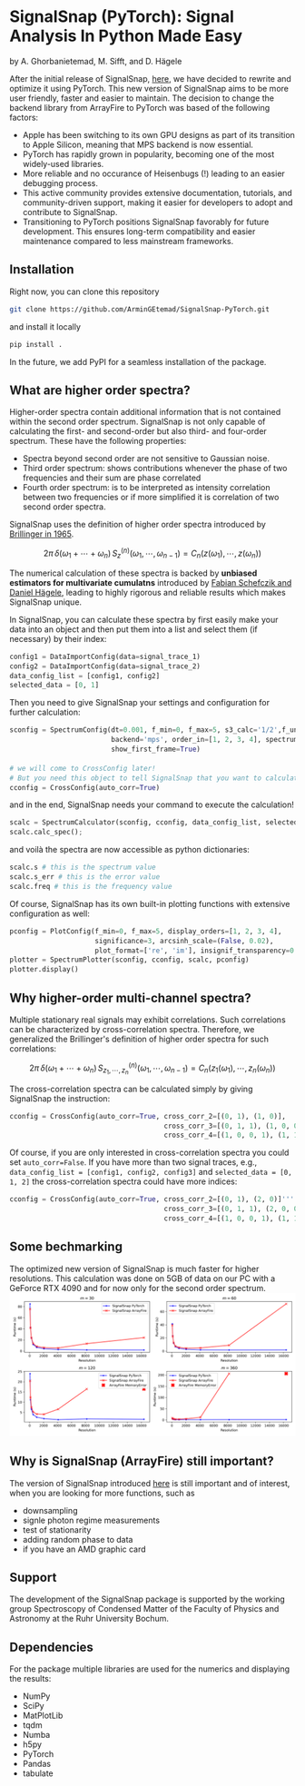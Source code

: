 # SignalSnap (PyTorch): Signal Analysis In Python Made Easy
by A. Ghorbanietemad, M. Sifft, and D. Hägele

After the initial release of SignalSnap, [here](https://github.com/MarkusSifft/SignalSnap), we have decided to rewrite and optimize it using PyTorch. This new version of SignalSnap aims
to be more user friendly, faster and easier to maintain. The decision to change the backend library from ArrayFire to PyTorch was based of the following factors:
* Apple has been switching to its own GPU designs as part of its transition to Apple Silicon, meaning that MPS backend is now essential.
* PyTorch has rapidly grown in popularity, becoming one of the most widely-used libraries.
* More reliable and no occurance of Heisenbugs (!) leading to an easier debugging process. 
* This active community provides extensive documentation, tutorials, and community-driven support, making it easier for developers to adopt and contribute to SignalSnap.
* Transitioning to PyTorch positions SignalSnap favorably for future development. This ensures long-term compatibility and easier maintenance compared to less mainstream frameworks.

## Installation
Right now, you can clone this repository

```bash
git clone https://github.com/ArminGEtemad/SignalSnap-PyTorch.git
```
and install it locally
```bash
pip install .
```

In the future, we add PyPI for a seamless installation of the package.

## What are higher order spectra?
Higher-order spectra contain additional information that is not contained within the second order spectrum. SignalSnap is not only capable of calculating the first- and second-order but also
third- and four-order spectrum.
These have the following properties:
* Spectra beyond second order are not sensitive to Gaussian noise.
* Third order spectrum: shows contributions whenever the phase of two frequencies and their sum are phase correlated
* Fourth order spectrum: is to be interpreted as intensity correlation between two frequencies or if more simplified it is correlation of two second order spectra.

SignalSnap uses the definition of higher order spectra introduced by [Brillinger in 1965](https://www.researchgate.net/publication/38365655_An_Introduction_to_Polyspectra). 
```math
2\pi\,\delta(\omega_1 + \cdots + \omega_n) \,S^{(n)}_z(\omega_1, \cdots , \omega_{n-1})= C_n\big(z(\omega_1), \cdots, z(\omega_n)\big)
```
The numerical calculation of these spectra is backed by __unbiased estimators for multivariate cumulatns__ introduced by [Fabian Schefczik and Daniel Hägele](https://arxiv.org/pdf/1904.12154),
leading to highly rigorous and reliable results which makes SignalSnap unique. 

In SignalSnap, you can calculate these spectra by first easily make your data into an object and then put them into a list and select them (if necessary) by their index:
```python
config1 = DataImportConfig(data=signal_trace_1)
config2 = DataImportConfig(data=signal_trace_2)
data_config_list = [config1, config2]
selected_data = [0, 1]
```
Then you need to give SignalSnap your settings and configuration for further calculation:
```python
sconfig = SpectrumConfig(dt=0.001, f_min=0, f_max=5, s3_calc='1/2',f_unit='MHz',
                         backend='mps', order_in=[1, 2, 3, 4], spectrum_size=500,
                         show_first_frame=True)

# we will come to CrossConfig later!
# But you need this object to tell SignalSnap that you want to calculate auto-correlations.
cconfig = CrossConfig(auto_corr=True) 
```
and in the end, SignalSnap needs your command to execute the calculation!
```python
scalc = SpectrumCalculator(sconfig, cconfig, data_config_list, selected=selected_data)
scalc.calc_spec();
```
and voilà the spectra are now accessible as python dictionaries:
```python
scalc.s # this is the spectrum value
scalc.s_err # this is the error value
scalc.freq # this is the frequency value
```
Of course, SignalSnap has its own built-in plotting functions with extensive configuration as well:
```python
pconfig = PlotConfig(f_min=0, f_max=5, display_orders=[1, 2, 3, 4],
                     significance=3, arcsinh_scale=(False, 0.02),
                     plot_format=['re', 'im'], insignif_transparency=0.5)
plotter = SpectrumPlotter(sconfig, cconfig, scalc, pconfig)
plotter.display()
```
## Why higher-order multi-channel spectra?
Multiple stationary real signals may exhibit correlations. Such correlations can be characterized by cross-correlation spectra. Therefore, we generalized the Brillinger's definition 
of higher order spectra for such correlations:
```math
2\pi\,\delta(\omega_1 + \cdots + \omega_n) \,S^{(n)}_{z_1, \cdots, z_n}(\omega_1, \cdots , \omega_{n-1})= C_n\big(z_1(\omega_1), \cdots, z_n(\omega_n)\big)
```
The cross-correlation spectra can be calculated simply by giving SignalSnap the instruction:
```python
cconfig = CrossConfig(auto_corr=True, cross_corr_2=[(0, 1), (1, 0)], 
                                      cross_corr_3=[(0, 1, 1), (1, 0, 0), (0, 0, 1)]''' or any other permutation''', 
                                      cross_corr_4=[(1, 0, 0, 1), (1, 1, 0, 0)]''' or any other permutation''') 
```
Of course, if you are only interested in cross-correlation spectra you could set `auto_corr=False`. If you have more than two signal traces, e.g., `data_config_list = [config1, config2, config3]` and `selected_data = [0, 1, 2]` the cross-correlation spectra could have more indices:
```python
cconfig = CrossConfig(auto_corr=True, cross_corr_2=[(0, 1), (2, 0)]''' or any other permutation''', 
                                      cross_corr_3=[(0, 1, 1), (2, 0, 0), (0, 2, 1)]''' or any other permutation''',
                                      cross_corr_4=[(1, 0, 0, 1), (1, 1, 0, 0), (1, 2, 0, 2), (1, 2, 2, 1)]''' or any other permutation''') 
```

## Some bechmarking
The optimized new version of SignalSnap is much faster for higher resolutions. This calculation was done on 5GB of data on our PC with a GeForce RTX 4090 and for now only for the second order spectrum.
![Runtime Comparison](Images/cuda_comparison.png)

## Why is SignalSnap (ArrayFire) still important?
The version of SignalSnap introduced [here](https://github.com/MarkusSifft/SignalSnap) is still important and of interest, when you are looking for more functions, such as 
* downsampling
* signle photon regime measurements
* test of stationarity
* adding random phase to data
* if you have an AMD graphic card


## Support
The development of the SignalSnap package is supported by the working group Spectroscopy of Condensed Matter of the Faculty of Physics and Astronomy at the Ruhr University Bochum.

## Dependencies
For the package multiple libraries are used for the numerics and displaying the results:
* NumPy
* SciPy
* MatPlotLib
* tqdm
* Numba
* h5py
* PyTorch
* Pandas
* tabulate
